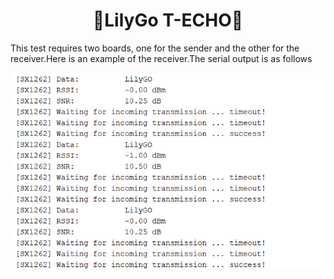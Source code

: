 <h1 align = "center">🌟LilyGo T-ECHO🌟</h1>

This test requires two boards, one for the sender and the other for the receiver.Here is an example of the receiver.The serial output is as follows

![](../../../image/lora_rx.png)